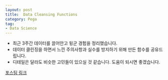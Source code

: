 ```yaml
---
layout: post
title:  Data Cleansing Functions
category: Pega
tag:
- Data Science
---
```


- 최근 3주간 데이터를 끌어안고 뒹군 경험을 정리했습니다.
- 데이터 클린징을 하면서 느낀 주의사항과 실수를 방지하기 위해 만든 함수를 공유드립니다.
- 디테일은 달라도 비슷한 고민들이 있으실 것 같습니다. 도움이 되시면 좋겠습니다.

[포스팅 링크](https://jehyunlee.github.io/2020/04/24/Python-DS-11-data_cln_fn/?fbclid=IwAR1MoavNQBBg5gLRvB1Ho7FC6ScyTOaX6ZTtPlSTEmiSuSCQmhAwdu0ifZI)